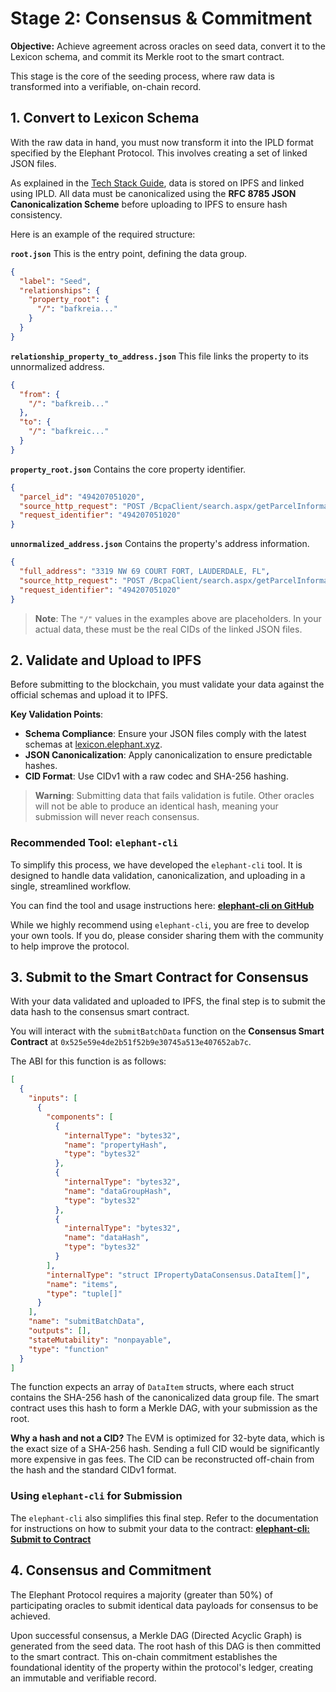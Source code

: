 # Stage 2: Consensus & Commitment

**Objective:** Achieve agreement across oracles on seed data, convert it to the Lexicon schema, and commit its Merkle root to the smart contract.

This stage is the core of the seeding process, where raw data is transformed into a verifiable, on-chain record.

## 1. Convert to Lexicon Schema

With the raw data in hand, you must now transform it into the IPLD format specified by the Elephant Protocol. This involves creating a set of linked JSON files.

As explained in the [Tech Stack Guide](./TECH_STACK.md), data is stored on IPFS and linked using IPLD. All data must be canonicalized using the **RFC 8785 JSON Canonicalization Scheme** before uploading to IPFS to ensure hash consistency.

Here is an example of the required structure:

**`root.json`**
This is the entry point, defining the data group.

```json
{
  "label": "Seed",
  "relationships": {
    "property_root": {
      "/": "bafkreia..."
    }
  }
}
```

**`relationship_property_to_address.json`**
This file links the property to its unnormalized address.

```json
{
  "from": {
    "/": "bafkreib..."
  },
  "to": {
    "/": "bafkreic..."
  }
}
```

**`property_root.json`**
Contains the core property identifier.

```json
{
  "parcel_id": "494207051020",
  "source_http_request": "POST /BcpaClient/search.aspx/getParcelInformation HTTP/1.1\r\nHost: web.bcpa.net\r\nContent-Type: application/json\r\nContent-Length: 100\r\n\r\n{\"folioNumber\":\"494207051020\",\"taxyear\":\"2025\",\"action\":\"CURRENT\",\"use\":\"\"}",
  "request_identifier": "494207051020"
}
```

**`unnormalized_address.json`**
Contains the property's address information.

```json
{
  "full_address": "3319 NW 69 COURT FORT, LAUDERDALE, FL",
  "source_http_request": "POST /BcpaClient/search.aspx/getParcelInformation HTTP/1.1\r\nHost: web.bcpa.net\r\nContent-Type: application/json\r\nContent-Length: 100\r\n\r\n{\"folioNumber\":\"494207051020\",\"taxyear\":\"2025\",\"action\":\"CURRENT\",\"use\":\"\"}",
  "request_identifier": "494207051020"
}
```

> **Note**: The `"/"` values in the examples above are placeholders. In your actual data, these must be the real CIDs of the linked JSON files.

## 2. Validate and Upload to IPFS

Before submitting to the blockchain, you must validate your data against the official schemas and upload it to IPFS.

**Key Validation Points**:

- **Schema Compliance**: Ensure your JSON files comply with the latest schemas at [lexicon.elephant.xyz](https://lexicon.elephant.xyz/).
- **JSON Canonicalization**: Apply canonicalization to ensure predictable hashes.
- **CID Format**: Use CIDv1 with a raw codec and SHA-256 hashing.

> **Warning**: Submitting data that fails validation is futile. Other oracles will not be able to produce an identical hash, meaning your submission will never reach consensus.

### Recommended Tool: `elephant-cli`

To simplify this process, we have developed the `elephant-cli` tool. It is designed to handle data validation, canonicalization, and uploading in a single, streamlined workflow.

You can find the tool and usage instructions here:
[**elephant-cli on GitHub**](https://github.com/elephant-xyz/elephant-cli?tab=readme-ov-file#step-3-validate-and-upload-dry-run-first)

While we highly recommend using `elephant-cli`, you are free to develop your own tools. If you do, please consider sharing them with the community to help improve the protocol.

## 3. Submit to the Smart Contract for Consensus

With your data validated and uploaded to IPFS, the final step is to submit the data hash to the consensus smart contract.

You will interact with the `submitBatchData` function on the **Consensus Smart Contract** at `0x525e59e4de2b51f52b9e30745a513e407652ab7c`.

The ABI for this function is as follows:

```json
[
  {
    "inputs": [
      {
        "components": [
          {
            "internalType": "bytes32",
            "name": "propertyHash",
            "type": "bytes32"
          },
          {
            "internalType": "bytes32",
            "name": "dataGroupHash",
            "type": "bytes32"
          },
          {
            "internalType": "bytes32",
            "name": "dataHash",
            "type": "bytes32"
          }
        ],
        "internalType": "struct IPropertyDataConsensus.DataItem[]",
        "name": "items",
        "type": "tuple[]"
      }
    ],
    "name": "submitBatchData",
    "outputs": [],
    "stateMutability": "nonpayable",
    "type": "function"
  }
]
```

The function expects an array of `DataItem` structs, where each struct contains the SHA-256 hash of the canonicalized data group file. The smart contract uses this hash to form a Merkle DAG, with your submission as the root.

**Why a hash and not a CID?**
The EVM is optimized for 32-byte data, which is the exact size of a SHA-256 hash. Sending a full CID would be significantly more expensive in gas fees. The CID can be reconstructed off-chain from the hash and the standard CIDv1 format.

### Using `elephant-cli` for Submission

The `elephant-cli` also simplifies this final step. Refer to the documentation for instructions on how to submit your data to the contract:
[**elephant-cli: Submit to Contract**](https://github.com/elephant-xyz/elephant-cli?tab=readme-ov-file#step-2-submit-to-contract-dry-run-first)

## 4. Consensus and Commitment

The Elephant Protocol requires a majority (greater than 50%) of participating oracles to submit identical data payloads for consensus to be achieved.

Upon successful consensus, a Merkle DAG (Directed Acyclic Graph) is generated from the seed data. The root hash of this DAG is then committed to the smart contract. This on-chain commitment establishes the foundational identity of the property within the protocol's ledger, creating an immutable and verifiable record.


